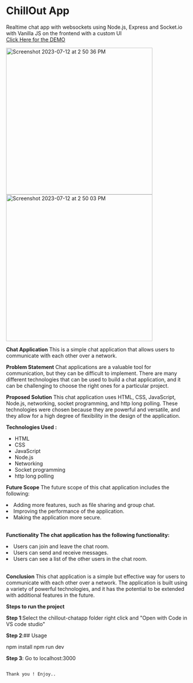# ChillOut App
Realtime chat app with websockets using Node.js, Express and Socket.io with Vanilla JS on the frontend with a custom UI</br>
[Click Here for the DEMO](https://youtu.be/b7RJ__Ty7vo)

<img width="400" alt="Screenshot 2023-07-12 at 2 50 36 PM" src="https://github.com/chinmaynawkar/ChilloutChatApp/assets/119050434/b3fad925-b89f-4e62-9da6-b1f3291962ae">
<img width="400" alt="Screenshot 2023-07-12 at 2 50 03 PM" src="https://github.com/chinmaynawkar/ChilloutChatApp/assets/119050434/ad10dc45-2f74-4dcf-83ae-68bb3498f430">

**Chat Application**
This is a simple chat application that allows users to communicate with each other over a network.

**Problem Statement**
Chat applications are a valuable tool for communication, but they can be difficult to implement. There are many different technologies that can be used to build a chat application, and it can be challenging to choose the right ones for a particular project.

**Proposed Solution**
This chat application uses HTML, CSS, JavaScript, Node.js, networking, socket programming, and http long polling. These technologies were chosen because they are powerful and versatile, and they allow for a high degree of flexibility in the design of the application.

**Technologies Used :**
<ul>
<li>HTML</li>
<li>CSS</li>
<li>JavaScript</li>
<li>Node.js</li>
<li>Networking</li>
<li>Socket programming </li>
<li>http long polling</li>
</ul>



**Future Scope**
The future scope of this chat application includes the following:

<li>Adding more features, such as file sharing and group chat.</li>
<li>Improving the performance of the application.</li>
<li>Making the application more secure.</li>
</br>

**Functionality
The chat application has the following functionality:**

<li>Users can join and leave the chat room.</li>
<li>Users can send and receive messages.</li>
<li>Users can see a list of the other users in the chat room.</li>
</br>

**Conclusion**
This chat application is a simple but effective way for users to communicate with each other over a network. The application is built using a variety of powerful technologies, and it has the potential to be extended with additional features in the future.



**Steps to run the project**

**Step 1**:Select the chillout-chatapp folder right click and 
       "Open with Code in VS code studio"

**Step 2**:## Usage

npm install
npm run dev

**Step 3**:
Go to localhost:3000
```

Thank you ! Enjoy..


